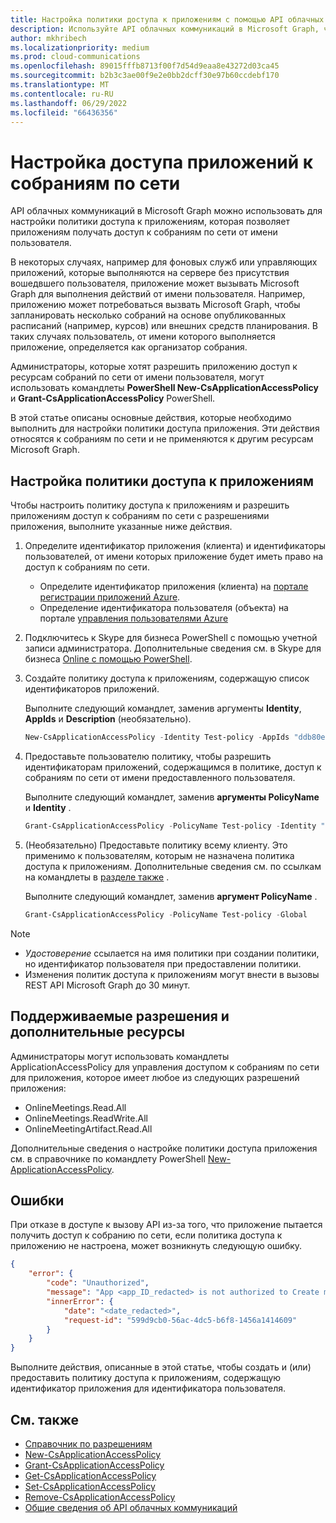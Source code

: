 ```yaml
---
title: Настройка политики доступа к приложениям с помощью API облачных коммуникаций
description: Используйте API облачных коммуникаций в Microsoft Graph, чтобы настроить политику доступа, которая позволяет приложениям получать доступ к собраниям по сети от имени пользователя.
author: mkhribech
ms.localizationpriority: medium
ms.prod: cloud-communications
ms.openlocfilehash: 89015fffb8713f00f7d54d9eaa8e43272d03ca45
ms.sourcegitcommit: b2b3c3ae00f9e2e0bb2dcff30e97b60ccdebf170
ms.translationtype: MT
ms.contentlocale: ru-RU
ms.lasthandoff: 06/29/2022
ms.locfileid: "66436356"
---
```

# <a name="configure-application-access-to-online-meetings"></a>Настройка доступа приложений к собраниям по сети

API облачных коммуникаций в Microsoft Graph можно использовать для настройки политики доступа к приложениям, которая позволяет приложениям получать доступ к собраниям по сети от имени пользователя.

В некоторых случаях, например для фоновых служб или управляющих приложений, которые выполняются на сервере без присутствия вошедвшего пользователя, приложение может вызывать Microsoft Graph для выполнения действий от имени пользователя. Например, приложению может потребоваться вызвать Microsoft Graph, чтобы запланировать несколько собраний на основе опубликованных расписаний (например, курсов) или внешних средств планирования. В таких случаях пользователь, от имени которого выполняется приложение, определяется как организатор собрания.

Администраторы, которые хотят разрешить приложению доступ к ресурсам собраний по сети от имени пользователя, могут использовать командлеты **PowerShell New-CsApplicationAccessPolicy** и **Grant-CsApplicationAccessPolicy** PowerShell.

В этой статье описаны основные действия, которые необходимо выполнить для настройки политики доступа приложения. Эти действия относятся к собраниям по сети и не применяются к другим ресурсам Microsoft Graph.

## <a name="configure-application-access-policy"></a>Настройка политики доступа к приложениям

Чтобы настроить политику доступа к приложениям и разрешить приложениям доступ к собраниям по сети с разрешениями приложения, выполните указанные ниже действия.

1. Определите идентификатор приложения (клиента) и идентификаторы пользователей, от имени которых приложение будет иметь право на доступ к собраниям по сети.

    - Определите идентификатор приложения (клиента) на [портале регистрации приложений Azure](https://portal.azure.com/#blade/Microsoft_AAD_RegisteredApps/ApplicationsListBlade).
    - Определение идентификатора пользователя (объекта) на портале [управления пользователями Azure](https://portal.azure.com/#blade/Microsoft_AAD_IAM/UsersManagementMenuBlade)

2. Подключитесь к Skype для бизнеса PowerShell с помощью учетной записи администратора. Дополнительные сведения см. в Skype для бизнеса [Online с помощью PowerShell](/microsoft-365/enterprise/manage-skype-for-business-online-with-microsoft-365-powershell).

3. Создайте политику доступа к приложениям, содержащую список идентификаторов приложений.

    Выполните следующий командлет, заменив аргументы **Identity**, **AppIds** и **Description** (необязательно).

    ```powershell
    New-CsApplicationAccessPolicy -Identity Test-policy -AppIds "ddb80e06-92f3-4978-bc22-a0eee85e6a9e", "ccb80e06-92f3-4978-bc22-a0eee85e6a9e", "bbb80e06-92f3-4978-bc22-a0eee85e6a9e" -Description "description here"
    ```

4. Предоставьте пользователю политику, чтобы разрешить идентификаторам приложений, содержащимся в политике, доступ к собраниям по сети от имени предоставленного пользователя. 

   Выполните следующий командлет, заменив **аргументы PolicyName** и **Identity** .

   ```powershell
   Grant-CsApplicationAccessPolicy -PolicyName Test-policy -Identity "748d2cbb-3b55-40ed-8c34-2eae5932b22a"
   ```
5. (Необязательно) Предоставьте политику всему клиенту. Это применимо к пользователям, которым не назначена политика доступа к приложениям. Дополнительные сведения см. по ссылкам на командлеты в [разделе также](#see-also) .

   Выполните следующий командлет, заменив **аргумент PolicyName** .

   ```powershell
   Grant-CsApplicationAccessPolicy -PolicyName Test-policy -Global
   ```

> [!NOTE]
> - _Удостоверение_ ссылается на имя политики при создании политики, но идентификатор пользователя при предоставлении политики.
> - Изменения политик доступа к приложениям могут внести в вызовы REST API Microsoft Graph до 30 минут.

## <a name="supported-permissions-and-additional-resources"></a>Поддерживаемые разрешения и дополнительные ресурсы

Администраторы могут использовать командлеты ApplicationAccessPolicy для управления доступом к собраниям по сети для приложения, которое имеет любое из следующих разрешений приложения:

- OnlineMeetings.Read.All
- OnlineMeetings.ReadWrite.All
- OnlineMeetingArtifact.Read.All

Дополнительные сведения о настройке политики доступа приложения см. в справочнике по командлету PowerShell [New-ApplicationAccessPolicy](/powershell/module/skype/new-csapplicationaccesspolicy).

## <a name="errors"></a>Ошибки

При отказе в доступе к вызову API из-за того, что приложение пытается получить доступ к собранию по сети, если политика доступа к приложению не настроена, может возникнуть следующую ошибку.

```json
{
    "error": {
        "code": "Unauthorized",
        "message": "App <app_ID_redacted> is not authorized to Create meeting on behalf of user <user_ID_redacted>",
        "innerError": {
            "date": "<date_redacted>",
            "request-id": "599d9cb0-56ac-4dc5-b6f8-1456a1414609"
        }
    }
}
```

Выполните действия, описанные в этой статье, чтобы создать и (или) предоставить политику доступа к приложениям, содержащую идентификатор приложения для идентификатора пользователя.

## <a name="see-also"></a>См. также

- [Справочник по разрешениям](permissions-reference.md)
- [New-CsApplicationAccessPolicy](/powershell/module/skype/new-csapplicationaccesspolicy)
- [Grant-CsApplicationAccessPolicy](/powershell/module/skype/grant-csapplicationaccesspolicy)
- [Get-CsApplicationAccessPolicy](/powershell/module/skype/get-csapplicationaccesspolicy)
- [Set-CsApplicationAccessPolicy](/powershell/module/skype/set-csapplicationaccesspolicy)
- [Remove-CsApplicationAccessPolicy](/powershell/module/skype/remove-csapplicationaccesspolicy)
- [Общие сведения об API облачных коммуникаций](cloud-communications-concept-overview.md)
